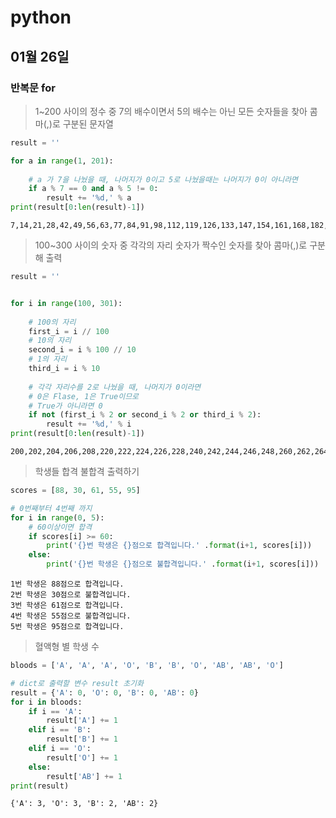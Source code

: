 # python

## 01월 26일

### 반복문 for

>1~200 사이의 정수 중 7의 배수이면서 5의 배수는 아닌 모든 숫자들을 찾아 콤마(,)로 구분된 문자열

```python
result = ''

for a in range(1, 201):
    
    # a 가 7을 나눴을 때, 나머지가 0이고 5로 나눴을때는 나머지가 0이 아니라면
    if a % 7 == 0 and a % 5 != 0:
        result += '%d,' % a
print(result[0:len(result)-1])
```

```
7,14,21,28,42,49,56,63,77,84,91,98,112,119,126,133,147,154,161,168,182,189,196
```



> 100~300 사이의 숫자 중 각각의 자리 숫자가 짝수인 숫자를 찾아 콤마(,)로 구분해 출력

```python
result = ''


for i in range(100, 301):
    
    # 100의 자리
    first_i = i // 100
    # 10의 자리
    second_i = i % 100 // 10
    # 1의 자리
    third_i = i % 10
    
    # 각각 자리수를 2로 나눴을 때, 나머지가 0이라면
    # 0은 Flase, 1은 True이므로
    # True가 아니라면 0
    if not (first_i % 2 or second_i % 2 or third_i % 2):
        result += '%d,' % i
print(result[0:len(result)-1])
```

```
200,202,204,206,208,220,222,224,226,228,240,242,244,246,248,260,262,264,266,268,280,282,284,286,288
```



> 학생들 합격 불합격 출력하기

```python
scores = [88, 30, 61, 55, 95]

# 0번째부터 4번째 까지
for i in range(0, 5):
    # 60이상이면 합격
    if scores[i] >= 60:
        print('{}번 학생은 {}점으로 합격입니다.' .format(i+1, scores[i]))
    else:
        print('{}번 학생은 {}점으로 불합격입니다.' .format(i+1, scores[i]))
```

```
1번 학생은 88점으로 합격입니다.
2번 학생은 30점으로 불합격입니다.
3번 학생은 61점으로 합격입니다.
4번 학생은 55점으로 불합격입니다.
5번 학생은 95점으로 합격입니다.
```



> 혈액형 별 학생 수

```python
bloods = ['A', 'A', 'A', 'O', 'B', 'B', 'O', 'AB', 'AB', 'O']

# dict로 출력할 변수 result 초기화
result = {'A': 0, 'O': 0, 'B': 0, 'AB': 0}
for i in bloods:
    if i == 'A':
        result['A'] += 1
    elif i == 'B':
        result['B'] += 1
    elif i == 'O':
        result['O'] += 1
    else:
        result['AB'] += 1
print(result)
```

```
{'A': 3, 'O': 3, 'B': 2, 'AB': 2}
```